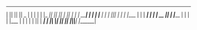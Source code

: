  _______  _______  _______  ______    ___   _______ 
|       ||       ||       ||    _ |  |   | |       |
|_     _||    ___||_     _||   | ||  |   | |  _____|
  |   |  |   |___   |   |  |   |_||_ |   | | |_____ 
  |   |  |    ___|  |   |  |    __  ||   | |_____  |
  |   |  |   |___   |   |  |   |  | ||   |  _____| |
  |___|  |_______|  |___|  |___|  |_||___| |_______|
